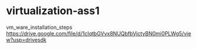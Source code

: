 # virtualization-ass1
vm_ware_installation_steps
https://drive.google.com/file/d/1cIqtbGVvx8NUQbfbVjctyBN0mi0PLWg5/view?usp=drivesdk
